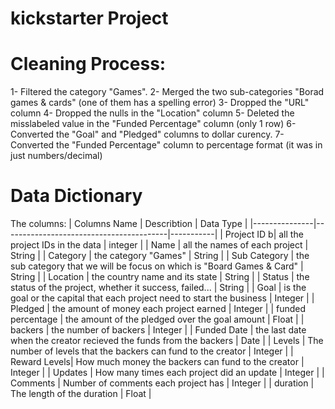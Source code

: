 # kickstarter Project

# Cleaning Process:
1- Filtered the category "Games".
2- Merged the two sub-categories "Borad games & cards" (one of them has a spelling error)
3- Dropped the "URL" column
4- Dropped the nulls in the "Location" column
5- Deleted the misslabeled value in the "Funded Percentage" column (only 1 row)
6- Converted the "Goal" and "Pledged" columns to dollar curency.
7- Converted the "Funded Percentage" column to percentage format (it was in just numbers/decimal)


# Data Dictionary
The columns:
   | Columns Name  |              Describtion                | Data Type |
   |---------------|-----------------------------------------|-----------|
   | Project ID   b|  all the project IDs in the data        | integer   |
   | Name          |  all the names of each project          | String    |
   | Category      |   the category "Games"                  | String    |
   | Sub Category  |  the sub category that we will be focus on which is "Board Games & Card"   | String    |
   | Location      |  the country name and its state         | String    |
   | Status        |  the status of the project,
                    whether it success, failed...            | String    |
   | Goal          | is the goal or the capital that each
                    project need to start the business       | Integer   |
   | Pledged       | the amount of money each project earned | Integer   |
   | funded percentage | the amount of the pledged over 
                    the goal amount                          | Float     |
   | backers      | the number of backers                   | Integer   |
   | Funded Date  | the last date when the creator recieved
                    the funds from the backers               | Date      |
   | Levels       | The number of levels that the backers
                    can fund to the creator                  | Integer   |
   | Reward Levels| How much money the backers can fund to
                    the creator                              | Integer   |
   | Updates      | How many times each project did an update | Integer |
   | Comments     | Number of comments each project has     | Integer   |
   | duration     | The length of the duration              | Float     |
